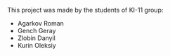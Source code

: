 This project was made by the students of KI-11 group:

* Agarkov Roman
* Gench Geray
* Zlobin Danyil
* Kurin Oleksiy
